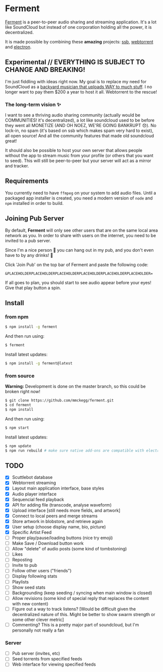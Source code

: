 # Ferment

[Ferment](http://ferment.audio) is a peer-to-peer audio sharing and streaming application. It's a lot like SoundCloud but instead of one corporation holding all the power, it is decentralized.

It is made possible by combining these **amazing** projects: [ssb](https://scuttlebot.io/), [webtorrent](https://webtorrent.io/) and [electron](http://electron.atom.io/).

## Experimental // EVERYTHING IS SUBJECT TO CHANGE AND BREAKING!

I'm just fiddling with ideas right now. My goal is to replace my need for SoundCloud as a [backyard musician that uploads WAY to much stuff](https://soundcloud.com/destroy-with-science). I no longer want to pay them $200 a year to host it all. Webtorrent to the rescue!

### The long-term vision ✨

I want to see a thriving audio sharing community (actually would be COMMUNITIES! it's decentralized), a lot like soundcloud used to be before they went all MONETIZE (AND OH NOEZ, WE'RE GOING BANKRUPT 😞). No lock-in, no spam (it's based on ssb which makes spam very hard to exist), all open source! And all the community features that made old soundcloud great!

It should also be possible to host your own server that allows people without the app to stream music from your profile (or others that you want to seed). This will still be peer-to-peer but your server will act as a mirror and tracker.

## Requirements

You currently need to have `ffmpeg` on your system to add audio files. Until a packaged app installer is created, you need a modern version of `node` and `npm` installed in order to build.

## Joining Pub Server

By default, **Ferment** will only see other users that are on the same local area network as you. In order to share with users on the internet, you need to be invited to a pub server.

Since I'm a nice person 💖 you can hang out in my pub, and you don't even have to by any drinks! 🍻

Click 'Join Pub' on the top bar of Ferment and paste the following code:

```
&PLACEHOLDERPLACEHOLDERPLACEHOLDERPLACEHOLDERPLACEHOLDERPLACEHOLDER=
```

If all goes to plan, you should start to see audio appear before your eyes! Give that play button a spin.

## Install

### from npm

```bash
$ npm install -g ferment
```

And then run using:

```bash
$ ferment
```

Install latest updates:

```bash
$ npm install -g ferment@latest
```

### from source

**Warning:** Development is done on the master branch, so this could be broken right now!

```bash
$ git clone https://github.com/mmckegg/ferment.git
$ cd ferment
$ npm install
```

And then run using:

```bash
$ npm start
```

Install latest updates:

```bash
$ npm update
$ npm run rebuild # make sure native add-ons are compatible with electron version
```

## TODO

- [x] Scuttlebot database
- [x] Webtorrent streaming
- [x] Layout main application interface, base styles
- [x] Audio player interface
- [x] Sequencial feed playback
- [x] API for adding file (transcode, analyse waveform)
- [x] Upload interface [still needs more fields, and artwork]
- [x] Connect to local peers and merge streams
- [x] Store artwork in blobstore, and retrieve again
- [x] User setup (choose display name, bio, picture)
- [x] Specific Artist Feed
- [ ] Proper play/pause/loading buttons (nice try emoji)
- [ ] Make Save / Download button work
- [ ] Allow "delete" of audio posts (some kind of tombstoning)
- [ ] Likes
- [ ] Reposting
- [ ] Invite to pub
- [ ] Follow other users ("friends")
- [ ] Display following stats
- [ ] Playlists
- [ ] Show seed stats
- [ ] Backgrounding (keep seeding / syncing when main window is closed)
- [ ] Allow revisions (some kind of special reply that replaces the content with new content)
- [ ] Figure out a way to track listens? [Would be difficult given the decentralized nature of this. Might be better to show swarm strength or some other clever metric]
- [ ] Commenting? This is a pretty major part of soundcloud, but I'm personally not really a fan

### Server

- [ ] Pub server (invites, etc)
- [ ] Seed torrents from specified feeds
- [ ] Web interface for viewing specified feeds
